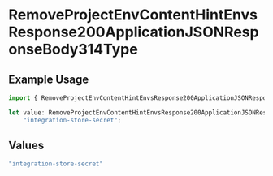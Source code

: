# RemoveProjectEnvContentHintEnvsResponse200ApplicationJSONResponseBody314Type

## Example Usage

```typescript
import { RemoveProjectEnvContentHintEnvsResponse200ApplicationJSONResponseBody314Type } from "@vercel/sdk/models/operations";

let value: RemoveProjectEnvContentHintEnvsResponse200ApplicationJSONResponseBody314Type =
    "integration-store-secret";
```

## Values

```typescript
"integration-store-secret"
```